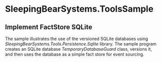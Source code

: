 # SleepingBearSystems.ToolsSample

## Implement FactStore SQLite

The sample illustrates the use of the versioned SQLite databases using *SleepingBearSystems.Tools.Persistence.Sqlite*
library. The sample program creates an SQLite database *TemporaryDatabaseGuard* class, versions it,
and then uses the database as a simple fact store for event sourcing.
